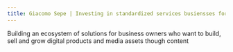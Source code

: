 ```yaml
---
title: Giacomo Sepe | Investing in standardized services busiensses for SMEs
---
```


Building an ecosystem of solutions for business owners who want to build, sell and grow digital products and media assets though content

<!-- In the past 10 years focused solely on providing tools and servives to companies who want to develop digital and media assets.

Before Giacomo Sepe pursued an institutional career at international financial institutions (Merril Lynch, Hines, UBS) and turned into an independent advisor and entrepreneur first in partnership with 2 consulting firms and a private equity fund, and then on his own as a business manager on behalf of shareholders. -->

 <!-- Building a suite of services and tools for company managers to develop an audience and create revenue generating media and digital assets -

Business manager, product strategist, and recent founder of Lemon Perks, a personal holding company creating and marketing products and standardized services to support entrepreneurs launching new products.

Mr Sepe has 15 years of experience in business management, sales, and digital strategy, having worked for some of the largest financial institutions in the world and having been supporting small and medium entrepreneurs on financing, R&D, and digital development
-->
